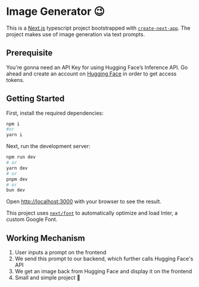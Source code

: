 # Image Generator :wink:

This is a [Next.js](https://nextjs.org/) typescript project bootstrapped with [`create-next-app`](https://github.com/vercel/next.js/tree/canary/packages/create-next-app). The project makes use of image generation via text prompts.

## Prerequisite

You're gonna need an API Key for using Hugging Face’s Inference API. Go ahead and create an account on [Hugging Face](https://huggingface.co/) in order to get access tokens.

## Getting Started

First, install the required dependencies:
```bash
npm i
#or
yarn i
```

Next, run the development server:
```bash
npm run dev
# or
yarn dev
# or
pnpm dev
# or
bun dev
```

Open [http://localhost:3000](http://localhost:3000) with your browser to see the result.

This project uses [`next/font`](https://nextjs.org/docs/basic-features/font-optimization) to automatically optimize and load Inter, a custom Google Font.

## Working Mechanism

1. User inputs a prompt on the frontend
2. We send this prompt to our backend, which further calls Hugging Face's API
3. We get an image back from Hugging Face and display it on the frontend
4. Small and simple project 🙂 

